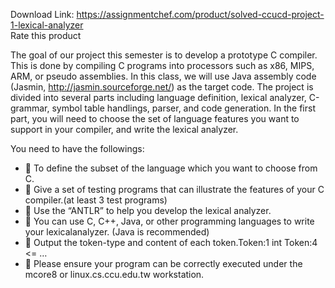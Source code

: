 Download Link: https://assignmentchef.com/product/solved-ccucd-project-1-lexical-analyzer
<br>
<span class="kksr-muted">Rate this product</span>




The goal of our project this semester is to develop a prototype C compiler. This is done by compiling C programs into processors such as x86, MIPS, ARM, or pseudo assemblies. In this class, we will use Java assembly code (Jasmin, http://jasmin.sourceforge.net/) as the target code. The project is divided into several parts including language definition, lexical analyzer, C-grammar, symbol table handlings, parser, and code generation. In the first part, you will need to choose the set of language features you want to support in your compiler, and write the lexical analyzer.

You need to have the followings:

<ul>

 <li>  To define the subset of the language which you want to choose from C.</li>

 <li>  Give a set of testing programs that can illustrate the features of your C compiler.(at least 3 test programs)</li>

 <li>  Use the “ANTLR” to help you develop the lexical analyzer.</li>

 <li>  You can use C, C++, Java, or other programming languages to write your lexicalanalyzer. (Java is recommended)</li>

 <li>  Output the token-type and content of each token.Token:1 int Token:4 &lt;= …</li>

 <li>  Please ensure your program can be correctly executed under the mcore8 or linux.cs.ccu.edu.tw workstation.</li>